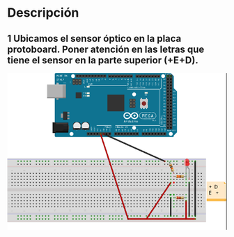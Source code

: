 # Descripción
## 1 Ubicamos el sensor óptico en la placa protoboard. Poner atención en las letras que tiene el sensor en la parte superior (+E+D).

![Practica I2 Sensor Optico](https://github.com/RETBOT/Practicas-Sistemas-programables/blob/master/Unidad%201/Practica_02_Sensor_Optico/Practica_02_Sensor_Optico.png)
